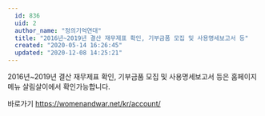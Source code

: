 ```yaml
---
  id: 836
  uid: 2
  author_name: "정의기억연대"
  title: "2016년~2019년 결산 재무제표 확인, 기부금품 모집 및 사용명세보고서 등"
  created: "2020-05-14 16:26:45"
  updated: "2020-12-08 14:25:21"
---
```

2016년~2019년 결산 재무제표 확인, 기부금품 모집 및 사용명세보고서 등은 홈페이지 메뉴 살림살이에서 확인가능합니다. 

바로가기 
https://womenandwar.net/kr/account/